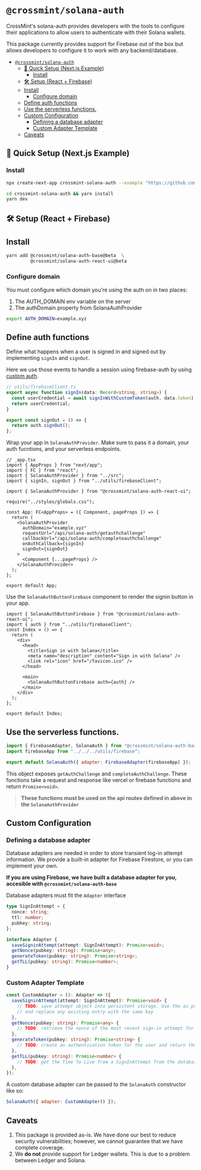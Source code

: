# `@crossmint/solana-auth`

CrossMint's solana-auth provides developers with the tools to configure their applications to allow users to authenticate with their Solana wallets.

This package currently provides support for Firebase out of the box but allows developers to configure it to work with any backend/database.
- [`@crossmint/solana-auth`](#crossmintsolana-auth)
  - [🚀 Quick Setup (Next.js Example)](#-quick-setup-nextjs-example)
    - [Install](#install)
  - [🛠 Setup (React + Firebase)](#-setup-react--firebase)
  - [Install](#install-1)
    - [Configure domain](#configure-domain)
  - [Define auth functions](#define-auth-functions)
  - [Use the serverless functions.](#use-the-serverless-functions)
  - [Custom Configuration](#custom-configuration)
    - [Defining a database adapter](#defining-a-database-adapter)
    - [Custom Adapter Template](#custom-adapter-template)
  - [Caveats](#caveats)
## 🚀 Quick Setup (Next.js Example)

### Install

```sh
npx create-next-app crossmint-solana-auth --example "https://github.com/crossmint/solana-auth/packages/examples/nextjs-starter"

cd crossmint-solana-auth && yarn install
yarn dev
```

## 🛠 Setup (React + Firebase)

## Install

```sh
yarn add @crossmint/solana-auth-base@beta  \
         @crossmint/solana-auth-react-ui@beta
```

### Configure domain

You must configure which domain you're using the auth on in two places:

1. The AUTH_DOMAIN env variable on the server
2. The authDomain property from SolanaAuthProvider

```sh
export AUTH_DOMAIN=example.xyz
```

## Define auth functions

Define what happens when a user is signed in and signed out by implementing `signIn` and `signOut`.

Here we use those events to handle a session using firebase-auth by using [custom auth](https://firebase.google.com/docs/auth/web/custom-auth).

```ts
// utils/firebaseClient.ts
export async function signIn(data: Record<string, string>) {
  const userCredential = await signInWithCustomToken(auth, data.token);
  return userCredential;
}

export const signOut = () => {
  return auth.signOut();
};
```

Wrap your app in `SolanaAuthProvider`. Make sure to pass it a domain, your auth fucntions, and your serverless endpoints.

```tsx
// _app.tsx
import { AppProps } from "next/app";
import { FC } from "react";
import { SolanaAuthProvider } from "../src";
import { signIn, signOut } from "../utils/firebaseClient";

import { SolanaAuthProvider } from "@crossmint/solana-auth-react-ui";

require("../styles/globals.css");

const App: FC<AppProps> = ({ Component, pageProps }) => {
  return (
    <SolanaAuthProvider
      authDomain="example.xyz"
      requestUrl="/api/solana-auth/getauthchallenge"
      callbackUrl="/api/solana-auth/completeauthchallenge"
      onAuthCallback={signIn}
      signOut={signOut}
    >
      <Component {...pageProps} />
    </SolanaAuthProvider>
  );
};

export default App;
```

Use the `SolanaAuthButtonFirebase` component to render the signin button in your app.

```tsx
import { SolanaAuthButtonFirebase } from "@crossmint/solana-auth-react-ui";
import { auth } from "../utils/firebaseClient";
const Index = () => {
  return (
    <div>
      <head>
        <title>Sign in with Solana</title>
        <meta name="description" content="Sign in with Solana" />
        <link rel="icon" href="/favicon.ico" />
      </head>

      <main>
        <SolanaAuthButtonFirebase auth={auth} />
      </main>
    </div>
  );
};

export default Index;
```

## Use the serverless functions.

```js
import { FirebaseAdapter, SolanaAuth } from "@crossmint/solana-auth-base";
import firebaseApp from "../../../utils/firebase";

export default SolanaAuth({ adapter: FirebaseAdapter(firebaseApp) });
```

This object exposes `getAuthChallenge` and `completeAuthChallenge`. These functions take a request and response like vercel or firebase functions and return `Promise<void>`.

> **These functions must be used on the api routes defined in above in the `SolanaAuthProvider`**

## Custom Configuration

### Defining a database adapter

Database adapters are needed in order to store transient log-in attempt information. We provide a built-in adapter for Firebase Firestore, or you can implement your own.

**If you are using Firebase, we have built a database adapter for you, accesible with `@crossmint/solana-auth-base`**

Database adapters must fit the `Adapter` interface

```ts
type SignInAttempt = {
  nonce: string;
  ttl: number;
  pubkey: string;
};

interface Adapter {
  saveSigninAttempt(attempt: SignInAttempt): Promise<void>;
  getNonce(pubkey: string): Promise<any>;
  generateToken(pubkey: string): Promise<string>;
  getTLL(pubkey: string): Promise<number>;
}
```

### Custom Adapter Template

```ts
const CustomAdapter = (): Adapter => ({
  saveSigninAttempt(attempt: SignInAttempt): Promise<void> {
    // TODO: save attempt object into persistent storage. Use the as primary key
    // and replace any existing entry with the same key
  },
  getNonce(pubkey: string): Promise<any> {
    // TODO: retrieve the nonce of the most recent sign-in attempt for a public key and return the nonce or undefined
  },
  generateToken(pubkey: string): Promise<string> {
    // TODO: create an authentication token for the user and return the token
  },
  getTLL(pubkey: string): Promise<number> {
    // TODO: get the Time To Live from a SignInAttempt from the database
  },
});
```

A custom database adapter can be passed to the `SolanaAuth` constructor like so:

```js
SolanaAuth({ adapter: CustomAdapter() });
```

## Caveats 
1. This package is provided as-is. We have done our best to reduce security vulnerabilities; however, we cannot guarantee that we have complete coverage. 
2. We **do not** provide support for Ledger wallets. This is due to a problem between Ledger and Solana.